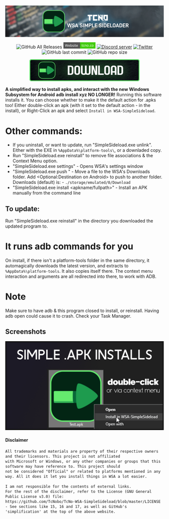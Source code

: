 <p align="center">
  <a href="https://tcno.co/">
    <img src="/other/img/Banner.png"></a>
</p>
<p align="center">
  <img alt="GitHub All Releases" src="https://img.shields.io/github/downloads/TcNobo/TcNo-WSA-SimpleSideload/total?logo=GitHub&style=flat-square">
  <a href="https://tcno.co/">
    <img alt="Website" src="/other/img/web.svg" height=20"></a>
  <a href="https://s.tcno.co/AccSwitcherDiscord">
    <img alt="Discord server" src="https://img.shields.io/discord/217649733915770880?label=Discord&logo=discord&style=flat-square"></a>
  <a href="https://twitter.com/TcNobo">
    <img alt="Twitter" src="https://img.shields.io/twitter/follow/TcNobo?label=Follow%20%40TcNobo&logo=Twitter&style=flat-square"></a>
  <img alt="GitHub last commit" src="https://img.shields.io/github/last-commit/TcNobo/TcNo-WSA-SimpleSideload?logo=GitHub&style=flat-square">
  <img alt="GitHub repo size" src="https://img.shields.io/github/repo-size/TcNobo/TcNo-WSA-SimpleSideload?logo=GitHub&style=flat-square">
</p>
                                                                                                                                  
<p align="center"><a target="_blank" href="https://github.com/TcNobo/TcNo-WSA-SimpleSideload/releases/latest">
  <img alt="Download latest" src="/other/img/Download.png" height=70"></a>
</p>
 
**A simplified way to install apks, and interact with the new Windows Subsystem for Android**
**adb install xyz NO LONGER!** Running this software installs it. You can choose whether to make it the default action for .apks too!
Either double-click an apk (with it set to the default action - in the install), or Right-Click an apk and select `Install in WSA-SimpleSideload`.

# Other commands:
-  If you uninstall, or want to update, run "SimpleSideload.exe unlink". Either with the EXE in `%AppData%\platform-tools\`, or a downladed copy.
-  Run "SimpleSideload.exe reinstall" to remove file associations & the Context Menu option.
-  "SimpleSideload.exe settings" - Opens WSA's settings window
-  "SimpleSideload.exe push <File>" - Move a file to the WSA's Downloads folder. Add <Optional:Destination on Android> to push to another folder. Downloads (default) is: -  `./storage/emulated/0/Download`
-  "SimpleSideload.exe install <apkname/fullpath>" - Install an APK manually from the command line

## To update:
  Run "SimpleSideload.exe reinstall" in the directory you downloaded the updated program to.
  
# It runs adb commands for you
On install, if there isn't a platform-tools folder in the same directory, it automagically downloads the latest version, and extracts to `%AppData%\platform-tools`. It also copies itself there.
 The context menu interaction and arguments are all redirected into there, to work with ADB.
 
# Note
Make sure to have adb & this program closed to install, or reinstall. Having adb open could cause it to crash. Check your Task Manager.

## Screenshots

<p>
  <img alt="Main screenshot" src="/other/img/Image.png" width=773">
</p>

#### Disclaimer

```
All trademarks and materials are property of their respective owners and their licensors. This project is not affiliated
with Microsoft or Windows, or any other companies or groups that this software may have reference to. This project should
not be considered "Official" or related to platforms mentioned in any way. All it does it let you install things in WSA a lot easier.

I am not responsible for the contents of external links.
For the rest of the disclaimer, refer to the License (GNU General Public License v3.0) file:
https://github.com/TcNobo/TcNo-WSA-SimpleSideload/blob/master/LICENSE - See sections like 15, 16 and 17, as well as GitHub's
'simplification' at the top of the above website.
```
